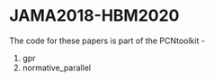 # JAMA2018-HBM2020
The code for these papers is part of the PCNtoolkit - 

1) gpr
2) normative_parallel
